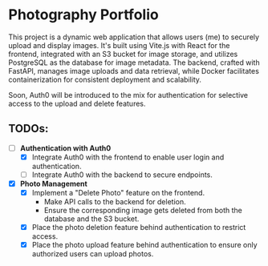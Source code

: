 # Photography Portfolio
This project is a dynamic web application that allows users (me) to securely upload and display images. It's built using Vite.js with React for the frontend, integrated with an S3 bucket for image storage, and utilizes PostgreSQL as the database for image metadata. The backend, crafted with FastAPI, manages image uploads and data retrieval, while Docker facilitates containerization for consistent deployment and scalability.

Soon, Auth0 will be introduced to the mix for authentication for selective access to the upload and delete features.

## TODOs:
- [ ] **Authentication with Auth0**
  - [x] Integrate Auth0 with the frontend to enable user login and authentication.
  - [ ] Integrate Auth0 with the backend to secure endpoints.

- [x] **Photo Management**
  - [x] Implement a "Delete Photo" feature on the frontend.
    - Make API calls to the backend for deletion.
    - Ensure the corresponding image gets deleted from both the database and the S3 bucket.
  - [x] Place the photo deletion feature behind authentication to restrict access.
  - [x] Place the photo upload feature behind authentication to ensure only authorized users can upload photos.
